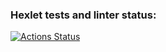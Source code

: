 ### Hexlet tests and linter status:
[![Actions Status](https://github.com/KunitzAn/frontend-project-12/workflows/hexlet-check/badge.svg)](https://github.com/KunitzAn/frontend-project-12/actions)